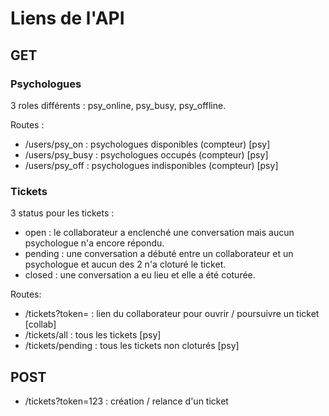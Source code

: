 # Liens de l'API

## GET

### Psychologues
3 roles différents : psy_online, psy_busy, psy_offline.

Routes :
- /users/psy_on :   psychologues disponibles (compteur) [psy]
- /users/psy_busy : psychologues occupés (compteur) [psy]
- /users/psy_off :  psychologues indisponibles (compteur) [psy]


### Tickets
3 status pour les tickets :
  - open :    le collaborateur a enclenché une conversation mais aucun psychologue n'a encore répondu.
  - pending : une conversation a débuté entre un collaborateur et un psychologue et aucun des 2 n'a cloturé le ticket.
  - closed :  une conversation a eu lieu et elle a été coturée.

Routes:
- /tickets?token= :  lien du collaborateur pour ouvrir / poursuivre un ticket [collab]
- /tickets/all :     tous les tickets [psy]
- /tickets/pending : tous les tickets non cloturés [psy]


## POST

- /tickets?token=123 : création / relance d'un ticket
